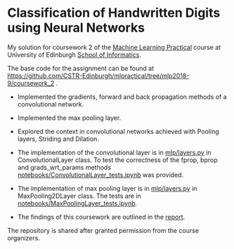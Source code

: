 # Classification of Handwritten Digits using Neural Networks 
My solution for coursework 2 of the [Machine Learning Practical](http://www.drps.ed.ac.uk/18-19/dpt/cxinfr11132.htm) course at University of Edinburgh [School of Informatics](http://www.inf.ed.ac.uk).

The base code for the assignment can be found at https://github.com/CSTR-Edinburgh/mlpractical/tree/mlp2018-9/coursework_2 .

* Implemented the gradients, forward and back propagation methods of a convolutional network.
* Implemented the max pooling layer.
* Explored the context in convolutional networks achieved with Pooling layers, Striding and Dilation.

* The implementation of the convolutional layer is in [mlp/layers.py](https://github.com/AndreasNeokleous/Machine-Learning-Practical/blob/master/coursework_2/mlp/layers.py)
 in ConvolutionalLayer class. To test the correctness of the fprop, bprop and grads_wrt_params methods [notebooks/ConvolutionalLayer_tests.ipynb](https://github.com/AndreasNeokleous/Machine-Learning-Practical/blob/master/coursework_2/notebooks/ConvolutionalLayer_tests.ipynb) was provided.
 
 * The implementation of max pooling layer is in [mlp/layers.py](https://github.com/AndreasNeokleous/Machine-Learning-Practical/blob/master/coursework_2/mlp/layers.py) 
 in MaxPooling2DLayer class. The tests are in [notebooks/MaxPoolingLayer_tests.ipynb](https://github.com/AndreasNeokleous/Machine-Learning-Practical/blob/master/coursework_2/notebooks/MaxPoolingLayer_tests.ipynb).
 
 * The findings of this coursework are outlined in the [report](https://github.com/AndreasNeokleous/machine-learning-practical/blob/master/coursework_2/report.pdf).

The repository is shared after granted permission from the course organizers.

